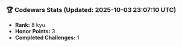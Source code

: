 ### 🏆 Codewars Stats (Updated: 2025-10-03 23:07:10 UTC)

- **Rank:** 8 kyu
- **Honor Points:** 3
- **Completed Challenges:** 1

